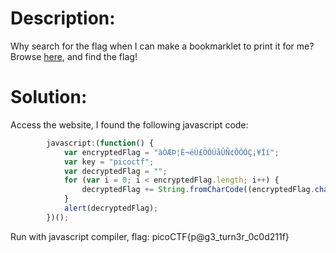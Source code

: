 # Description:
Why search for the flag when I can make a bookmarklet to print it for me?
Browse [here](http://titan.picoctf.net:51073/), and find the flag!

# Solution:
Access the website, I found the following javascript code:
```javascript
        javascript:(function() {
            var encryptedFlag = "àÒÆÞ¦È¬ëÙ£ÖÓÚåÛÑ¢ÕÓÓÇ¡¥Ìí";
            var key = "picoctf";
            var decryptedFlag = "";
            for (var i = 0; i < encryptedFlag.length; i++) {
                decryptedFlag += String.fromCharCode((encryptedFlag.charCodeAt(i) - key.charCodeAt(i % key.length) + 256) % 256);
            }
            alert(decryptedFlag);
        })();
```
Run with javascript compiler, flag:  picoCTF{p@g3_turn3r_0c0d211f}

